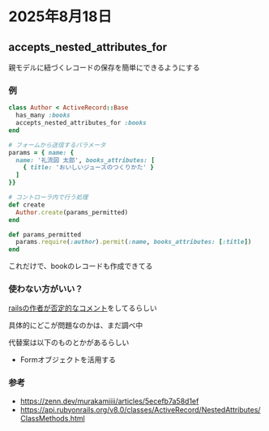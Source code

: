 # 2025年8月18日

## accepts_nested_attributes_for
親モデルに紐づくレコードの保存を簡単にできるようにする

### 例
```rb
class Author < ActiveRecord::Base
  has_many :books
  accepts_nested_attributes_for :books
end

# フォームから送信するパラメータ
params = { name: {
  name: '礼流図 太郎', books_attributes: [
    { title: 'おいしいジュースのつくりかた' }
  ]
}}

# コントローラ内で行う処理
def create
  Author.create(params_permitted)
end

def params_permitted
  params.require(:author).permit(:name, books_attributes: [:title])
end
```

これだけで、bookのレコードも作成できてる

### 使わない方がいい？
[railsの作者が否定的なコメント](https://github.com/rails/rails/pull/26976#discussion_r87855694)をしてるらしい

具体的にどこが問題なのかは、まだ調べ中

代替案は以下のものとかがあるらしい
- Formオブジェクトを活用する

### 参考
- https://zenn.dev/murakamiiii/articles/5ecefb7a58d1ef
- https://api.rubyonrails.org/v8.0/classes/ActiveRecord/NestedAttributes/ClassMethods.html
